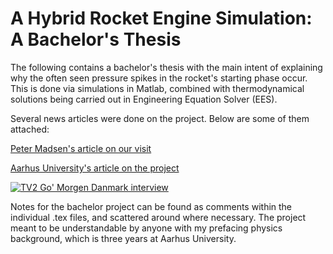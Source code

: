 # A Hybrid Rocket Engine Simulation: A Bachelor's Thesis

The following contains a bachelor's thesis with the main intent of explaining why the often seen pressure spikes in the rocket's starting phase occur. This is done via simulations in Matlab, combined with thermodynamical solutions being carried out in Engineering Equation Solver (EES).

Several news articles were done on the project. Below are some of them attached:

[Peter Madsen's article on our visit](https://ing.dk/blog/katalytisk-aktivt-besoeg-183974)

[Aarhus University's article on the project](https://ingenioer.au.dk/aktuelt/nyheder/nyhed/artikel/studerende-vil-sende-raket-ud-i-rummet/)

[![TV2 Go' Morgen Danmark interview](http://img.youtube.com/vi/YS0iT8jm7lo/0.jpg)](http://www.youtube.com/watch?v=YS0iT8jm7lo)

Notes for the bachelor project can be found as comments within the individual .tex files, and scattered around where necessary. The project meant to be understandable by anyone with my prefacing physics background, which is three years at Aarhus University.
